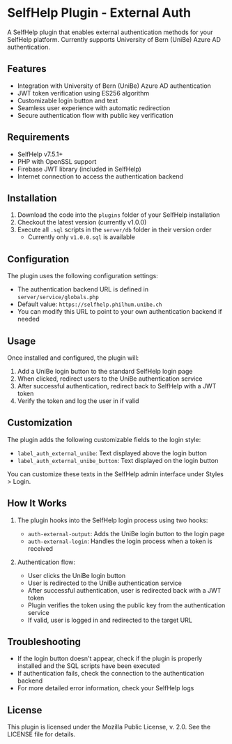 # SelfHelp Plugin - External Auth

A SelfHelp plugin that enables external authentication methods for your SelfHelp platform. Currently supports University of Bern (UniBe) Azure AD authentication.

## Features

- Integration with University of Bern (UniBe) Azure AD authentication
- JWT token verification using ES256 algorithm
- Customizable login button and text
- Seamless user experience with automatic redirection
- Secure authentication flow with public key verification

## Requirements

- SelfHelp v7.5.1+
- PHP with OpenSSL support
- Firebase JWT library (included in SelfHelp)
- Internet connection to access the authentication backend

## Installation

1. Download the code into the `plugins` folder of your SelfHelp installation
2. Checkout the latest version (currently v1.0.0)
3. Execute all `.sql` scripts in the `server/db` folder in their version order
   - Currently only `v1.0.0.sql` is available

## Configuration

The plugin uses the following configuration settings:

- The authentication backend URL is defined in `server/service/globals.php`
- Default value: `https://selfhelp.philhum.unibe.ch`
- You can modify this URL to point to your own authentication backend if needed

## Usage

Once installed and configured, the plugin will:

1. Add a UniBe login button to the standard SelfHelp login page
2. When clicked, redirect users to the UniBe authentication service
3. After successful authentication, redirect back to SelfHelp with a JWT token
4. Verify the token and log the user in if valid

## Customization

The plugin adds the following customizable fields to the login style:

- `label_auth_external_unibe`: Text displayed above the login button
- `label_auth_external_unibe_button`: Text displayed on the login button

You can customize these texts in the SelfHelp admin interface under Styles > Login.

## How It Works

1. The plugin hooks into the SelfHelp login process using two hooks:
   - `auth-external-output`: Adds the UniBe login button to the login page
   - `auth-external-login`: Handles the login process when a token is received

2. Authentication flow:
   - User clicks the UniBe login button
   - User is redirected to the UniBe authentication service
   - After successful authentication, user is redirected back with a JWT token
   - Plugin verifies the token using the public key from the authentication service
   - If valid, user is logged in and redirected to the target URL

## Troubleshooting

- If the login button doesn't appear, check if the plugin is properly installed and the SQL scripts have been executed
- If authentication fails, check the connection to the authentication backend
- For more detailed error information, check your SelfHelp logs

## License

This plugin is licensed under the Mozilla Public License, v. 2.0. See the LICENSE file for details.

